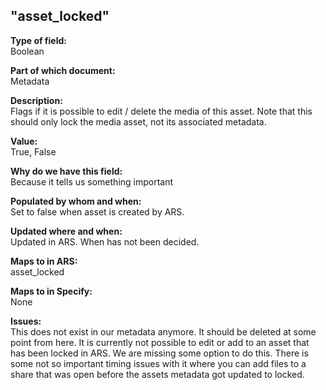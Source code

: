 ## "asset_locked"

**Type of field:**  
Boolean  

**Part of which document:**  
Metadata  

**Description:**  
Flags if it is possible to edit / delete the media of this asset. Note that this should only lock the media asset, not its associated metadata.

**Value:**  
True, False

**Why do we have this field:**  
Because it tells us something important  

**Populated by whom and when:**  
Set to false when asset is created by ARS.  

**Updated where and when:**  
Updated in ARS. When has not been decided.  

**Maps to in ARS:**  
asset_locked

**Maps to in Specify:**  
None

**Issues:**  
This does not exist in our metadata anymore. It should be deleted at some point from here. It is currently not possible to edit or add to an asset that has been locked in ARS. We are missing some option to do this. There is some not so important timing issues with it where you can add files to a share that was open before the assets metadata got updated to locked. 

